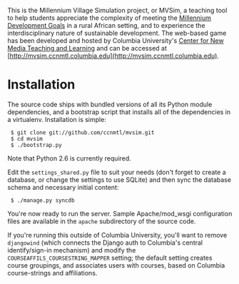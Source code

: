 This is the Millennium Village Simulation project, or MVSim, a
teaching tool to help students appreciate the complexity of meeting
the [Millennium Development
Goals](http://mvsim.wikischolars.columbia.edu/Millennium+Development+Goals)
in a rural African setting, and to experience the interdisciplinary
nature of sustainable development.  The web-based game has been
developed and hosted by Columbia University's [Center for New Media
Teaching and Learning](http://ccnmtl.columbia.edu) and can be accessed
at
[http://mvsim.ccnmtl.columbia.edu](http://mvsim.ccnmtl.columbia.edu).

Installation
============

The source code ships with bundled versions of all its Python module
dependencies, and a bootstrap script that installs all of the
dependencies in a virtualenv.  Installation is simple:

     $ git clone git://github.com/ccnmtl/mvsim.git
     $ cd mvsim
     $ ./bootstrap.py

Note that Python 2.6 is currently required.

Edit the `settings_shared.py` file to suit your needs (don't forget to
create a database, or change the settings to use SQLite) and then
sync the database schema and necessary initial content:

     $ ./manage.py syncdb

You're now ready to run the server.  Sample Apache/mod_wsgi
configuration files are available in the `apache` subdirectory of the
source code.

If you're running this outside of Columbia University, you'll want to
remove `djangowind` (which connects the Django auth to Columbia's central
identify/sign-in mechanism) and modify the
`COURSEAFFILS_COURSESTRING_MAPPER` setting; the default setting
creates course groupings, and associates users with courses, based on
Columbia course-strings and affiliations.
